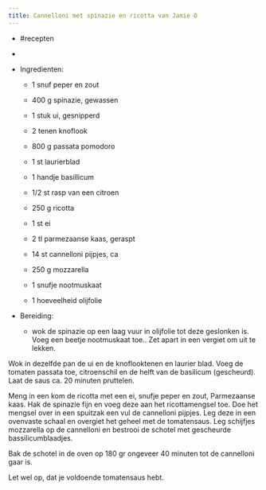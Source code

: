 ```yaml
---
title: Cannelloni met spinazie en ricotta van Jamie O
---
```


- #recepten

- 

- Ingredienten:
	 - 1 snuf peper en zout

	 - 400 g spinazie, gewassen

	 - 1 stuk ui, gesnipperd

	 - 2 tenen knoflook

	 - 800 g passata pomodoro

	 - 1 st laurierblad

	 - 1 handje basillicum

	 - 1/2 st rasp van een citroen

	 - 250 g ricotta

	 - 1 st ei

	 - 2 tl parmezaanse kaas, geraspt

	 - 14 st cannelloni pijpjes, ca

	 - 250 g mozzarella

	 - 1 snufje nootmuskaat

	 - 1 hoeveelheid olijfolie

- Bereiding:
	 - wok de spinazie op een laag vuur in olijfolie tot deze geslonken is. Voeg een beetje nootmuskaat toe.. Zet apart in een vergiet om uit te lekken.

Wok in dezelfde pan de ui en de knoflooktenen en laurier blad. Voeg de tomaten passata toe, citroenschil en de helft van de basilicum (gescheurd). Laat de saus ca. 20 minuten pruttelen.

Meng in een kom de ricotta met een ei, snufje peper en zout, Parmezaanse kaas. Hak de spinazie fijn en voeg deze aan het ricottamengsel toe. Doe het mengsel over in een spuitzak een vul de cannelloni pijpjes. Leg deze in een ovenvaste schaal en overgiet het geheel met de tomatensaus. Leg schijfjes mozzarella op de cannelloni en bestrooi de schotel met gescheurde bassilicumblaadjes.

Bak de schotel in de oven op 180 gr ongeveer 40 minuten tot de cannelloni gaar is.

Let wel op, dat je voldoende tomatensaus hebt.
